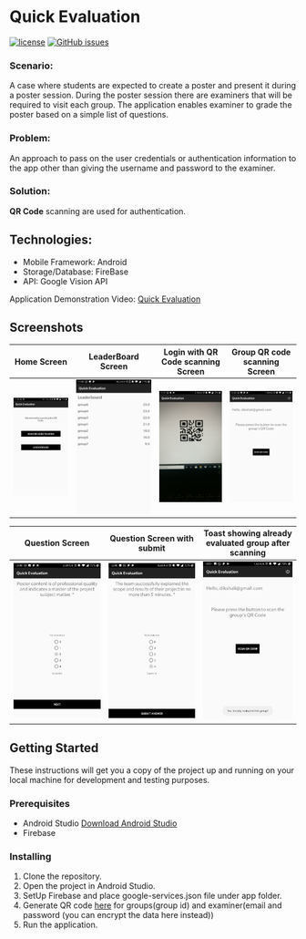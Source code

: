 # Quick Evaluation

[![license](https://img.shields.io/github/license/Dikshali/QR-code-scanner?style=flat-square)](https://github.com/Dikshali/QR-code-scanner/blob/master/LICENSE)
[![GitHub issues](https://img.shields.io/github/issues/Dikshali/QR-code-scanner?style=flat-square)](https://github.com/Dikshali/QR-code-scanner/issues)

### **Scenario:**  
A case where students are expected to create a poster and present it during a poster session. During the poster session there are examiners that will be required to visit each group. The application enables examiner to grade the poster based on a simple list of questions.

### **Problem:** 
An approach to pass on the user credentials or authentication information to the app other than giving the username and password to the examiner.

### **Solution:** 
**QR Code** scanning are used for authentication.

## **Technologies:**
* Mobile Framework: Android
* Storage/Database: FireBase
* API: Google Vision API

Application Demonstration Video: [Quick Evaluation](https://youtu.be/EOzKIegDXHs)

## Screenshots

Home Screen             |LeaderBoard Screen             |Login with QR Code scanning Screen            |Group QR code scanning Screen             |
:-------------------------:|:-------------------------:|:-------------------------:|:-------------------------:
![](Screenshot/capture1.jpg)  |  ![](Screenshot/capture2.jpg) |  ![](Screenshot/capture3.jpg) |  ![](Screenshot/capture5.jpg)

Question Screen             |Question Screen with submit             |Toast showing already evaluated group after scanning           |
:-------------------------:|:-------------------------:|:-------------------------:
![](Screenshot/capture6.jpg)  |  ![](Screenshot/capture7.jpg) |  ![](Screenshot/capture8.jpg) 

## Getting Started

These instructions will get you a copy of the project up and running on your local machine for development and testing purposes.

### Prerequisites
* Android Studio [Download Android Studio](https://developer.android.com/studio)
* Firebase

### Installing

1. Clone the repository.
2. Open the project in Android Studio.
3. SetUp Firebase and place google-services.json file under app folder.
4. Generate QR code [here](https://www.qr-code-generator.com/) for groups(group id) and examiner(email and password (you can encrypt the data here instead)) 
5. Run the application.
